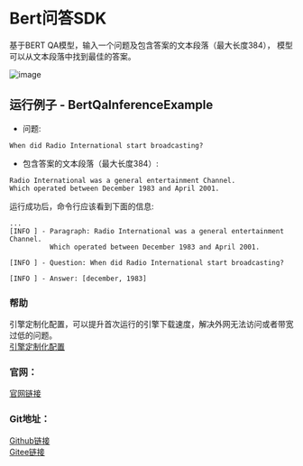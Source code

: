 # Bert问答SDK
基于BERT QA模型，输入一个问题及包含答案的文本段落（最大长度384），
模型可以从文本段落中找到最佳的答案。

![image](https://aias-home.oss-cn-beijing.aliyuncs.com/AIAS/nlp_sdks/bertQA.png)

## 运行例子 - BertQaInferenceExample
- 问题: 
```text
When did Radio International start broadcasting?
```

- 包含答案的文本段落（最大长度384）:
```text
Radio International was a general entertainment Channel.
Which operated between December 1983 and April 2001.
```

运行成功后，命令行应该看到下面的信息:
```text
...
[INFO ] - Paragraph: Radio International was a general entertainment Channel.
          Which operated between December 1983 and April 2001.
          
[INFO ] - Question: When did Radio International start broadcasting?

[INFO ] - Answer: [december, 1983]

```

### 帮助 
引擎定制化配置，可以提升首次运行的引擎下载速度，解决外网无法访问或者带宽过低的问题。         
[引擎定制化配置](http://aias.top/engine_cpu.html)

### 官网：
[官网链接](http://www.aias.top/)

### Git地址：   
[Github链接](https://github.com/mymagicpower/AIAS)    
[Gitee链接](https://gitee.com/mymagicpower/AIAS)   